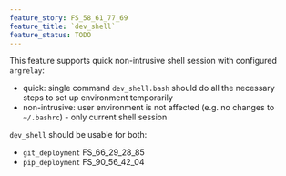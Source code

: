 ```yaml
---
feature_story: FS_58_61_77_69
feature_title: `dev_shell`
feature_status: TODO
---
```


This feature supports quick non-intrusive shell session with configured `argrelay`:
*   quick: single command `dev_shell.bash` should do all the necessary steps to set up environment temporarily
*   non-intrusive: user environment is not affected (e.g. no changes to `~/.bashrc`) - only current shell session

`dev_shell` should be usable for both:
*   `git_deployment` FS_66_29_28_85
*   `pip_deployment` FS_90_56_42_04

